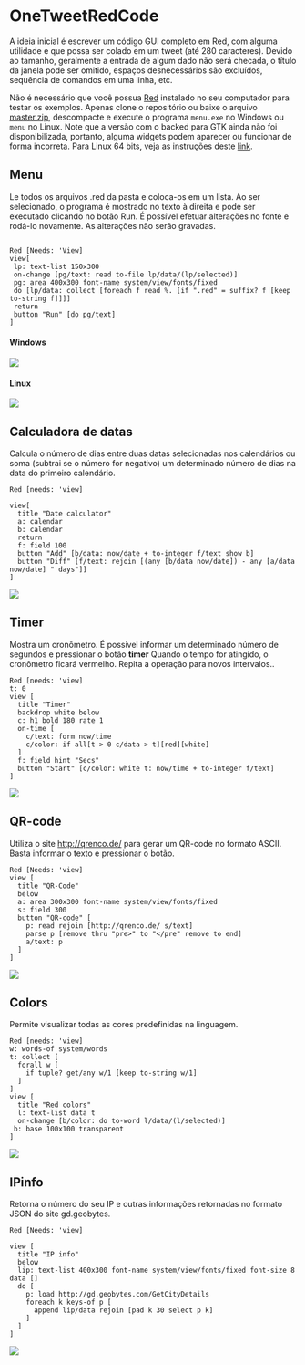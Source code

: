 # OneTweetRedCode

A ideia inicial é escrever um código GUI completo em Red, com alguma utilidade e que possa ser colado em um tweet (até 280 caracteres). Devido ao tamanho, geralmente a entrada de algum dado não será checada, o título da janela pode ser omitido, espaços desnecessários são excluídos, sequência de comandos em uma linha, etc. 

Não é necessário que você possua [Red](https://www.red-lang.org/) instalado no seu computador para testar os exemplos. Apenas clone o repositório ou baixe o arquivo [master.zip](https://github.com/guaracy/OneTweetRedCode/archive/master.zip), descompacte e execute o programa ```menu.exe``` no Windows ou ```menu``` no Linux. Note que a versão com o backed para GTK ainda não foi disponibilizada, portanto, alguma widgets podem aparecer ou funcionar de forma incorreta. Para Linux 64 bits, veja as instruções deste [link](https://github.com/rcqls/reds/blob/master/README-RedGTK.md).

## Menu

Le todos os arquivos .red da pasta e coloca-os em um lista. Ao ser selecionado, o programa é mostrado no texto à direita e pode ser executado clicando no botão Run. É possível efetuar alterações no fonte e rodá-lo novamente. As alterações não serão gravadas. 

```red

Red [Needs: 'View]
view[
 lp: text-list 150x300
 on-change [pg/text: read to-file lp/data/(lp/selected)]
 pg: area 400x300 font-name system/view/fonts/fixed
 do [lp/data: collect [foreach f read %. [if ".red" = suffix? f [keep to-string f]]]]
 return
 button "Run" [do pg/text]
]
```
#### Windows
![](https://github.com/guaracy/OneTweetRedCode/blob/master/png/menu.png)

#### Linux
![](https://github.com/guaracy/OneTweetRedCode/blob/master/png/menu-linux.png)


## Calculadora de datas

Calcula o número de dias entre duas datas selecionadas nos calendários ou soma (subtrai se o número for negativo) um determinado número de dias na data do primeiro calendário.

```red
Red [needs: 'view]

view[
  title "Date calculator"
  a: calendar 
  b: calendar 
  return
  f: field 100
  button "Add" [b/data: now/date + to-integer f/text show b]
  button "Diff" [f/text: rejoin [(any [b/data now/date]) - any [a/data now/date] " days"]]
]
```

![](https://github.com/guaracy/OneTweetRedCode/blob/master/png/datecalc.png)

## Timer

Mostra um cronômetro. É possível informar um determinado número de segundos e pressionar o botão **timer** Quando o tempo for atingido, o cronômetro ficará vermelho. Repita a operação para novos intervalos.. 

```red
Red [needs: 'view]
t: 0
view [ 
  title "Timer"
  backdrop white below
  c: h1 bold 180 rate 1 
  on-time [
    c/text: form now/time
    c/color: if all[t > 0 c/data > t][red][white]
  ]
  f: field hint "Secs"
  button "Start" [c/color: white t: now/time + to-integer f/text]
]
```

![](https://github.com/guaracy/OneTweetRedCode/blob/master/png/timer.png)

## QR-code

Utiliza o site http://qrenco.de/ para gerar um QR-code no formato ASCII. Basta informar o texto e pressionar o botão.

```red
Red [Needs: 'view]
view [
  title "QR-Code"
  below 
  a: area 300x300 font-name system/view/fonts/fixed
  s: field 300
  button "QR-code" [
    p: read rejoin [http://qrenco.de/ s/text]
    parse p [remove thru "pre>" to "</pre" remove to end]
    a/text: p
  ]
]
```

![](https://github.com/guaracy/OneTweetRedCode/blob/master/png/qrcode.png)

## Colors

Permite visualizar todas as cores predefinidas na linguagem.

```red
Red [needs: 'view]
w: words-of system/words
t: collect [
  forall w [
    if tuple? get/any w/1 [keep to-string w/1]
  ]
]
view [
  title "Red colors"
  l: text-list data t
  on-change [b/color: do to-word l/data/(l/selected)]
 b: base 100x100 transparent
]
```

![](https://github.com/guaracy/OneTweetRedCode/blob/master/png/colors.png)

## IPinfo

Retorna o número do seu IP e outras informações retornadas no formato JSON do site gd.geobytes.


```red
Red [Needs: 'view]

view [
  title "IP info"
  below 
  lip: text-list 400x300 font-name system/view/fonts/fixed font-size 8 data []
  do [
    p: load http://gd.geobytes.com/GetCityDetails
    foreach k keys-of p [
      append lip/data rejoin [pad k 30 select p k]
    ]
  ]
]
```

![](https://github.com/guaracy/OneTweetRedCode/blob/master/png/ipinfo.png)
